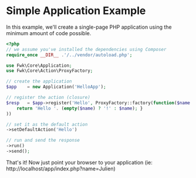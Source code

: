 # Simple Application Example

In this example, we'll create a single-page PHP application using the minimum amount of code possible.

``` php
<?php
// we assume you've installed the dependencies using Composer
require_once __DIR__ .'/../vendor/autoload.php';

use Fwk\Core\Application;
use Fwk\Core\Action\ProxyFactory;

// create the application
$app    = new Application('HelloApp');

// register the action (closure)
$resp   = $app->register('Hello', ProxyFactory::factory(function($name = null) { 
    return 'Hello '. (empty($name) ? '!' : $name); }
))

// set it as the default action
->setDefaultAction('Hello')

// run and send the response
->run()
->send();
``` 

That's it!
Now just point your browser to your application (ie: http://localhost/app/index.php?name=Julien)